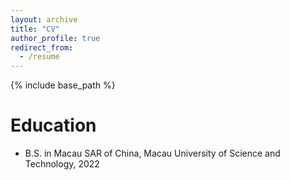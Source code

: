 ```yaml
---
layout: archive
title: "CV"
author_profile: true
redirect_from:
  - /resume
---
```


{% include base_path %}

Education
======
* B.S. in Macau SAR of China, Macau University of Science and Technology, 2022
